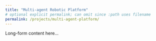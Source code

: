 ```yaml
---
title: "Multi-agent Robotic Platform"
# optional explicit permalink; can omit since :path uses filename
permalink: /projects/multi-agent-platform/
---
```

Long-form content here…